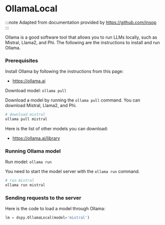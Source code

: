 # OllamaLocal

:::note
Adapted from documentation provided by https://github.com/insop
:::

Ollama is a good software tool that allows you to run LLMs locally, such as Mistral, Llama2, and Phi.
The following are the instructions to install and run Ollama.

### Prerequisites

Install Ollama by following the instructions from this page:

- https://ollama.ai

Download model: `ollama pull`

Download a model by running the `ollama pull` command. You can download Mistral, Llama2, and Phi.

```bash
# download mistral
ollama pull mistral
```

Here is the list of other models you can download:
- https://ollama.ai/library

### Running Ollama model

Run model: `ollama run`

You need to start the model server with the `ollama run` command.

```bash
# run mistral
ollama run mistral
```

### Sending requests to the server

Here is the code to load a model through Ollama:

```python
lm = dspy.OllamaLocal(model='mistral')
```
